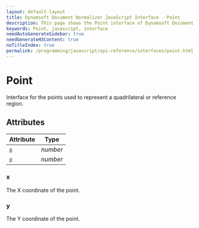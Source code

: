 ```yaml
---
layout: default-layout
title: Dynamsoft Document Normalizer JavaScript Interface - Point
description: This page shows the Point interface of Dynamsoft Document Normalizer for JavaScript.
keywords: Point, javascript, interface
needAutoGenerateSidebar: true
needGenerateH3Content: true
noTitleIndex: true
permalink: /programming/javascript/api-reference/interfaces/point.html
---
```


# Point

Interface for the points used to represent a quadrilateral or reference region.

## Attributes

| Attribute | Type | 
|---------- | ---- | 
| [ `x` ](#x) | *number* |
| [ `y` ](#y) | *number* |

### x

The X coordinate of the point.

### y

The Y coordinate of the point.